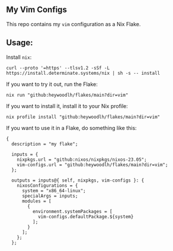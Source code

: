 ## My Vim Configs

This repo contains my `vim` configuration as a Nix Flake.

## Usage:

Install `nix`:

```
curl --proto '=https' --tlsv1.2 -sSf -L https://install.determinate.systems/nix | sh -s -- install
```

If you want to try it out, run the Flake:

```
nix run "github:heywoodlh/flakes/main?dir=vim"
```

If you want to install it, install it to your Nix profile:

```
nix profile install "github:heywoodlh/flakes/main?dir=vim"
```

If you want to use it in a Flake, do something like this:

```
{
  description = "my flake";

  inputs = {
    nixpkgs.url = "github:nixos/nixpkgs/nixos-23.05";
    vim-configs.url = "github:heywoodlh/flakes/main?dir=vim";
  };

  outputs = inputs@{ self, nixpkgs, vim-configs }: {
    nixosConfigurations = {
      system = "x86_64-linux";
      specialArgs = inputs;
      modules = [
        {
          environment.systemPackages = [
            vim-configs.defaultPackage.${system}
          ];
        }
      ];
    };
  };
```
